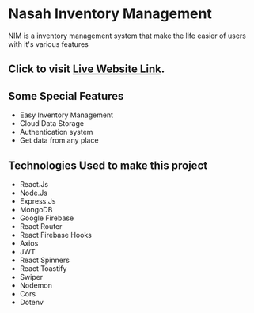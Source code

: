 # Nasah Inventory Management

NIM is a inventory management system that make the life easier of users with it's various features

## Click to visit [Live Website Link](https://nasah-inventory-management.web.app/).

## Some Special Features
* Easy Inventory Management
* Cloud Data Storage
* Authentication system
* Get data from any place

## Technologies Used to make this project
* React.Js
* Node.Js
* Express.Js
* MongoDB
* Google Firebase
* React Router
* React Firebase Hooks
* Axios
* JWT
* React Spinners
* React Toastify
* Swiper
* Nodemon
* Cors
* Dotenv
